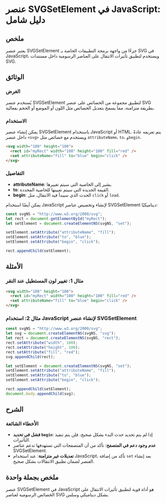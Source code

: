 <!--
Meta Description: # عنصر SVGSetElement في JavaScript: دليل شامل ## ملخص يعتبر عنصر SVGSetElement جزءًا من واجهة برمجة التطبيقات الخاصة بـ SVG في JavaScript، ويستخدم لتط...
Meta Keywords: svg, rect, 100, setelement, javascript
-->

# عنصر SVGSetElement في JavaScript: دليل شامل

## ملخص
يعتبر عنصر SVGSetElement جزءًا من واجهة برمجة التطبيقات الخاصة بـ SVG في JavaScript، ويستخدم لتطبيق تأثيرات الانتقال على العناصر الرسومية داخل مستندات SVG.

## الوثائق
### الغرض
يُستخدم عنصر SVGSetElement لتطبيق مجموعة من الخصائص على عنصر SVG بطريقة متزامنة، مما يسمح بتعديل الخصائص مثل اللون أو الموضع أو الحجم بفعالية.

### الاستخدام
يمكن إنشاء عنصر SVGSetElement باستخدام JavaScript أو HTML. يتم تعريفه عادةً داخل عنصر `<svg>` ويستخدم مع خصائص مثل `attributeName`، `to`، و`begin`.

```html
<svg width="100" height="100">
  <rect id="myRect" width="100" height="100" fill="red" />
  <set attributeName="fill" to="blue" begin="click" />
</svg>
```

### التفاصيل
- **attributeName**: يشير إلى الخاصية التي سيتم تغييرها.
- **to**: القيمة الجديدة التي سيتم تعيينها للخاصية المحددة.
- **begin**: الحدث الذي سيبدأ فيه الانتقال، مثل `click` أو `load`.

يمكن أيضًا استخدام JavaScript لإنشاء وتخصيص عناصر SVGSetElement ديناميكيًا:

```javascript
const svgNS = "http://www.w3.org/2000/svg";
let rect = document.getElementById("myRect");
let setElement = document.createElementNS(svgNS, "set");

setElement.setAttribute("attributeName", "fill");
setElement.setAttribute("to", "blue");
setElement.setAttribute("begin", "click");

rect.appendChild(setElement);
```

## الأمثلة
### مثال 1: تغيير لون المستطيل عند النقر
```html
<svg width="100" height="100">
  <rect id="myRect" width="100" height="100" fill="red" />
  <set attributeName="fill" to="blue" begin="click" />
</svg>
```

### مثال 2: استخدام JavaScript لإنشاء عنصر SVGSetElement
```javascript
const svgNS = "http://www.w3.org/2000/svg";
let svg = document.createElementNS(svgNS, "svg");
let rect = document.createElementNS(svgNS, "rect");
rect.setAttribute("width", 100);
rect.setAttribute("height", 100);
rect.setAttribute("fill", "red");
svg.appendChild(rect);

let setElement = document.createElementNS(svgNS, "set");
setElement.setAttribute("attributeName", "fill");
setElement.setAttribute("to", "blue");
setElement.setAttribute("begin", "click");

rect.appendChild(setElement);
document.body.appendChild(svg);
```

## الشرح
### الأخطاء الشائعة
- **فشل في تحديد `begin`**: إذا لم يتم تحديد حدث البدء بشكل صحيح، فلن يتم تنفيذ التأثيرات.
- **عدم وجود دعم في المتصفح**: تأكد من أن المتصفحات التي تستهدفها تدعم عناصر SVGSetElement.
- **تعديلات غير متزامنة**: عند استخدام JavaScript، تأكد من إضافة `set` بعد إنشاء العنصر لضمان تطبيق الانتقالات بشكل صحيح.

## ملخص بجملة واحدة
عنصر SVGSetElement في JavaScript هو أداة قوية لتطبيق تأثيرات الانتقال على الخصائص الرسومية لعناصر SVG بشكل ديناميكي وسلس.